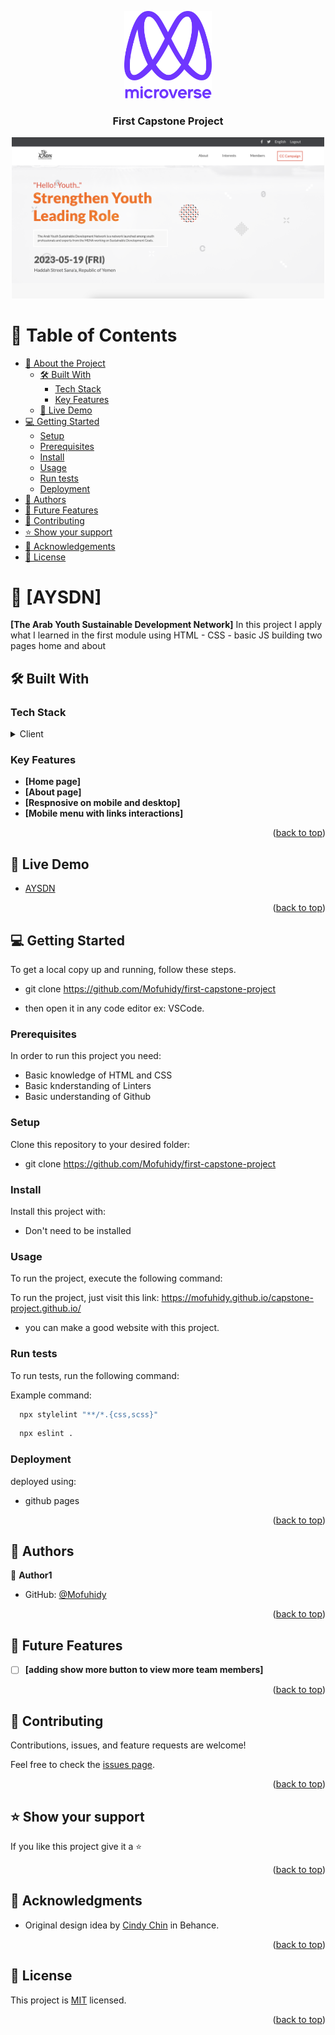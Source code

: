 <a name="readme-top"></a>

<div align="center">
  <!-- You are encouraged to replace this logo with your own! Otherwise you can also remove it. -->
  <img src="./imgs/murple_logo.png" alt="logo" width="140"  height="auto" />
  <br/>
  <h3><b>First Capstone Project</b></h3>
<img src="./imgs/Screenshot 2023-05-23 at 12.47.10.png" alt="logo" width="500"  height="auto" />
</div>

<!-- TABLE OF CONTENTS -->

# 📗 Table of Contents

- [📖 About the Project](#about-project)
  - [🛠 Built With](#built-with)
    - [Tech Stack](#tech-stack)
    - [Key Features](#key-features)
  - [🚀 Live Demo](#live-demo)
- [💻 Getting Started](#getting-started)
  - [Setup](#setup)
  - [Prerequisites](#prerequisites)
  - [Install](#install)
  - [Usage](#usage)
  - [Run tests](#run-tests)
  - [Deployment](#deployment)
- [👥 Authors](#authors)
- [🔭 Future Features](#future-features)
- [🤝 Contributing](#contributing)
- [⭐️ Show your support](#support)
- [🙏 Acknowledgements](#acknowledgements)
- [📝 License](#license)

<!-- PROJECT DESCRIPTION -->

# 📖 [AYSDN] <a name="about-project"></a>

**[The Arab Youth Sustainable Development Network]** In this project I apply what I learned in the first module using HTML - CSS - basic JS building two pages home and about

## 🛠 Built With <a name="built-with"></a>

### Tech Stack <a name="tech-stack"></a>

<details>
  <summary>Client</summary>
  <ul>
    <li><a href="#">HTML</a></li>
  </ul> <ul>
    <li><a href="#">CSS</a></li>
  </ul> <ul>
    <li><a href="#">JS</a></li>
  </ul>
</details>

<!-- Features -->

### Key Features <a name="key-features"></a>

- **[Home page]**
- **[About page]**
- **[Respnosive on mobile and desktop]**
- **[Mobile menu with links interactions]**

<p align="right">(<a href="#readme-top">back to top</a>)</p>

## 🚀 Live Demo <a name="live-demo"></a>

- [AYSDN](https://mofuhidy.github.io/capstone-project.github.io/)

<p align="right">(<a href="#readme-top">back to top</a>)</p>

<!-- GETTING STARTED -->

## 💻 Getting Started <a name="getting-started"></a>

To get a local copy up and running, follow these steps.

- git clone https://github.com/Mofuhidy/first-capstone-project

- then open it in any code editor ex: VSCode.

### Prerequisites

In order to run this project you need:

- Basic knowledge of HTML and CSS
- Basic knderstanding of Linters
- Basic understanding of Github

### Setup

Clone this repository to your desired folder:

- git clone https://github.com/Mofuhidy/first-capstone-project

### Install

Install this project with:

- Don't need to be installed

### Usage

To run the project, execute the following command:

To run the project, just visit this link:
https://mofuhidy.github.io/capstone-project.github.io/

- you can make a good website with this project.

### Run tests

To run tests, run the following command:

Example command:

```sh
  npx stylelint "**/*.{css,scss}"
```

```sh
  npx eslint .
```

### Deployment

deployed using:

- github pages

<p align="right">(<a href="#readme-top">back to top</a>)</p>

<!-- AUTHORS -->

## 👥 Authors <a name="authors"></a>

👤 **Author1**

- GitHub: [@Mofuhidy](https://github.com/Mofuhidy)

<p align="right">(<a href="#readme-top">back to top</a>)</p>

<!-- FUTURE FEATURES -->

## 🔭 Future Features <a name="future-features"></a>

- [ ] **[adding show more button to view more team members]**

<p align="right">(<a href="#readme-top">back to top</a>)</p>

<!-- CONTRIBUTING -->

## 🤝 Contributing <a name="contributing"></a>

Contributions, issues, and feature requests are welcome!

Feel free to check the [issues page](../../issues/).

<p align="right">(<a href="#readme-top">back to top</a>)</p>

<!-- SUPPORT -->

## ⭐️ Show your support <a name="support"></a>

If you like this project give it a ⭐️

<p align="right">(<a href="#readme-top">back to top</a>)</p>

<!-- ACKNOWLEDGEMENTS -->

## 🙏 Acknowledgments <a name="acknowledgements"></a>

- Original design idea by [Cindy Chin](https://www.behance.net/gallery/29845175/CC-Global-Summit-2015) in Behance.

<p align="right">(<a href="#readme-top">back to top</a>)</p>

<!-- LICENSE -->

## 📝 License <a name="license"></a>

This project is [MIT](./MIT.md) licensed.

<p align="right">(<a href="#readme-top">back to top</a>)</p>
